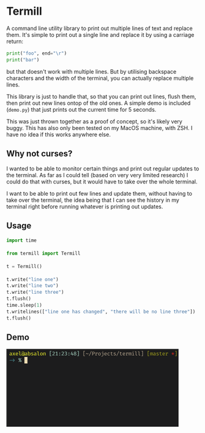 # Termill

A command line utility library to print out multiple lines of text and replace
them. It's simple to print out a single line and replace it by using a carriage
return:

```python
print("foo", end="\r")
print("bar")
```

but that doesn't work with multiple lines. But by utilising backspace
characters and the width of the terminal, you can actually replace multiple
lines.

This library is just to handle that, so that you can print out lines, flush
them, then print out new lines ontop of the old ones. A simple demo is included
(`demo.py`) that just prints out the current time for 5 seconds.

This was just thrown together as a proof of concept, so it's likely very buggy.
This has also only been tested on my MacOS machine, with ZSH. I have no idea if
this works anywhere else.

## Why not curses?
I wanted to be able to monitor certain things and print out regular updates to
the terminal. As far as I could tell (based on very very limited research) I
could do that with curses, but it would have to take over the whole terminal.

I want to be able to print out few lines and update them, without having to
take over the terminal, the idea being that I can see the history in my
terminal right before running whatever is printing out updates.

## Usage

```python
import time

from termill import Termill

t = Termill()

t.write("line one")
t.write("line two")
t.write("line three")
t.flush()
time.sleep(1)
t.writelines(["line one has changed", "there will be no line three"])
t.flush()
```

## Demo

![demo.gif](https://raw.githubusercontent.com/ikornaselur/termill/master/.github/demo.gif)
